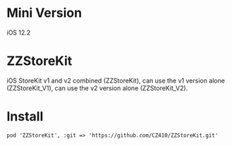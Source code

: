 # Mini Version

iOS 12.2

# ZZStoreKit

iOS StoreKit v1 and v2 combined (ZZStoreKit), can use the v1 version alone (ZZStoreKit_V1), can use the v2 version alone (ZZStoreKit_V2).


# Install 

```
pod 'ZZStoreKit', :git => 'https://github.com/CZ410/ZZStoreKit.git'
```
